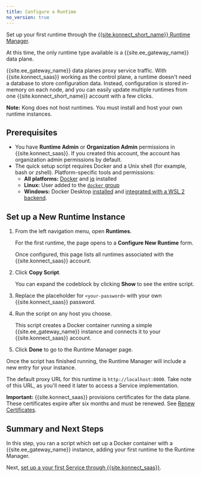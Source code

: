 ```yaml
---
title: Configure a Runtime
no_version: true
---
```


Set up your first runtime through the
[{{site.konnect_short_name}} Runtime Manager](/konnect/runtime-manager).

At this time, the only runtime type available is a {{site.ee_gateway_name}}
data plane.

{{site.ee_gateway_name}} data planes proxy service traffic. With
{{site.konnect_saas}} working as the control plane, a
runtime doesn't need a database to store configuration data. Instead,
configuration is stored in-memory on each node, and you can easily update
multiple runtimes from one {{site.konnect_short_name}} account with a few clicks.

<div class="alert alert-ee blue">
<b>Note:</b> Kong does not host runtimes. You must install and host your own
runtime instances.
</div>

## Prerequisites

* You have **Runtime Admin** or **Organization Admin** permissions in
{{site.konnect_saas}}. If you created this account, the account has
organization admin permissions by default.
* The quick setup script requires Docker and a Unix shell (for example, bash or
  zshell). Platform-specific tools and permissions:
  * **All platforms:** [Docker](https://docs.docker.com/get-docker/) and [jq](https://stedolan.github.io/jq/) installed
  * **Linux:** User added to the [`docker` group](https://docs.docker.com/engine/install/linux-postinstall/)
  * **Windows:** Docker Desktop [installed](https://docs.docker.com/docker-for-windows/install/#install-docker-desktop-on-windows) and [integrated with a WSL 2 backend](https://docs.docker.com/docker-for-windows/wsl/).

## Set up a New Runtime Instance

1. From the left navigation menu, open **Runtimes**.

    For the first runtime, the page opens to a **Configure New Runtime** form.

    Once configured, this page lists all runtimes associated with the
    {{site.konnect_saas}} account.

2. Click **Copy Script**.

    You can expand the codeblock by clicking **Show** to see the entire script.

4. Replace the placeholder for `<your-password>` with your own
{{site.konnect_saas}} password.

4. Run the script on any host you choose.

    This script creates a Docker container running a simple
    {{site.ee_gateway_name}} instance and connects it to your
    {{site.konnect_saas}} account.

5. Click **Done** to go to the Runtime Manager page.

Once the script has finished running, the Runtime Manager will include
a new entry for your instance.

<!-- and the tag in the **Node Status** column should say
**Connected**.-->

The default proxy URL for this runtime is `http://localhost:8000`. Take
note of this URL, as you'll need it later to access a Service
implementation.

<!-- To change the default URL, see [link TBA].-->

<div class="alert alert-ee warning">
<b>Important:</b> {{site.konnect_saas}} provisions certificates for the data
plane. These certificates expire after six months and must be renewed. See
<a href="/konnect/runtime-manager/renew-certificates">Renew Certificates</a>.
</div>

## Summary and Next Steps

In this step, you ran a script which set up a Docker container with a
{{site.ee_gateway_name}} instance, adding your first runtime to the Runtime
Manager.

Next, [set up a your first Service through {{site.konnect_saas}}](/konnect/getting-started/configure-service).
